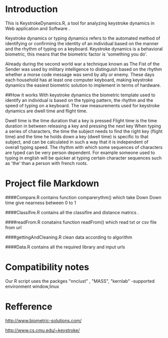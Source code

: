 Introduction
===============

This is KeystrokeDynamics.R, a tool for analyzing keystroke dynamics in Web application and Software .

Keystroke dynamics or typing dynamics refers to the automated method of identifying or confirming the identity of an individual based on the manner and the rhythm of typing on a keyboard. Keystroke dynamics is a behavioral biometric, this means that the biometric factor is 'something you do'.

Already during the second world war a technique known as The Fist of the Sender was used by military intelligence to distinguish based on the rhythm whether a morse code message was send by ally or enemy. These days each household has at least one computer keyboard, making keystroke dynamics the easiest biometric solution to implement in terms of hardware.

##How it works
With keystroke dynamics the biometric template used to identify an individual is based on the typing pattern, the rhythm and the speed of typing on a keyboard. The raw measurements used for keystroke dynamics are dwell time and flight time.

Dwell time is the time duration that a key is pressed
Flight time is the time duration in between releasing a key and pressing the next key
When typing a series of characters, the time the subject needs to find the right key (flight time) and the time he holds down a key (dwell time) is specific to that subject, and can be calculated in such a way that it is independent of overall typing speed. The rhythm with which some sequences of characters are typed can be very person dependent. For example someone used to typing in english will be quicker at typing certain character sequences such as 'the' than a person with french roots.


Project file Markdown
======================
####Compare.R 
contains function comparerythm() which take Down Down time give nearness between 0 to 1

####Classifire.R
contains all the classifire and distance matrics .

####readFrom.R
conatains function readFrom() which read txt or csv file from url

####gettingAndCleaning.R
clean data according to algorithm

####Data.R
contains all the required library and input urls

Compatibility notes
======================
Our R script uses the packges "nnclust" , "MASS", "kernlab"
-supported environment window,linux

Refference
=================
http://www.biometric-solutions.com/

http://www.cs.cmu.edu/~keystroke/
